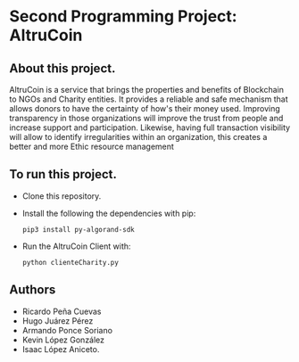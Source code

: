 # Second Programming Project: AltruCoin


## About this project.
AltruCoin is a service that brings the properties and benefits of Blockchain to NGOs and Charity entities. 
It provides a reliable and safe mechanism that allows donors to have the certainty of how's  their money used.
Improving transparency in those organizations will improve the trust from people and increase support and participation.
Likewise, having full transaction visibility will allow to identify irregularities within an organization, this creates a better and more Ethic resource management 


## To run this project.
 
 * Clone this repository.
 
 * Install the following the dependencies with pip:
      ```
      pip3 install py-algorand-sdk
      ```
 * Run the AltruCoin Client with:
      ```
      python clienteCharity.py
      ```


## Authors

  * Ricardo Peña Cuevas 
  * Hugo Juárez Pérez 
  * Armando Ponce Soriano 
  * Kevin López González
  * Isaac López Aniceto.
